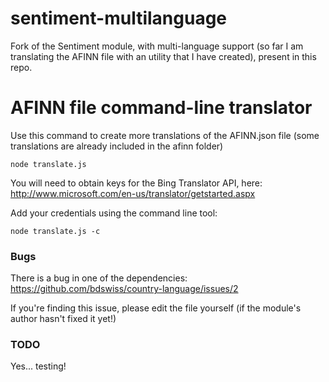 # sentiment-multilanguage
Fork of the Sentiment module, with multi-language support (so far I am translating the AFINN file with an utility that I have created), present in this repo.

# AFINN file command-line translator

Use this command to create more translations of the AFINN.json file (some translations are already included in the afinn folder)

 ```node translate.js```

 You will need to obtain keys for the Bing Translator API, here:
 http://www.microsoft.com/en-us/translator/getstarted.aspx

 Add your credentials using the command line tool:

  ```node translate.js -c```

### Bugs

There is a bug in one of the dependencies:
https://github.com/bdswiss/country-language/issues/2

If you're finding this issue, please edit the file yourself (if the module's author hasn't fixed it yet!)

### TODO

Yes... testing!